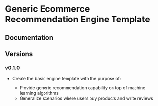 # Generic Ecommerce Recommendation Engine Template

## Documentation

## Versions

### v0.1.0

- Create the basic engine template with the purpose of:

  - Provide generic recommendation capability on top of machine learning algorithms
  - Generalize scenarios where users buy products and write reviews
